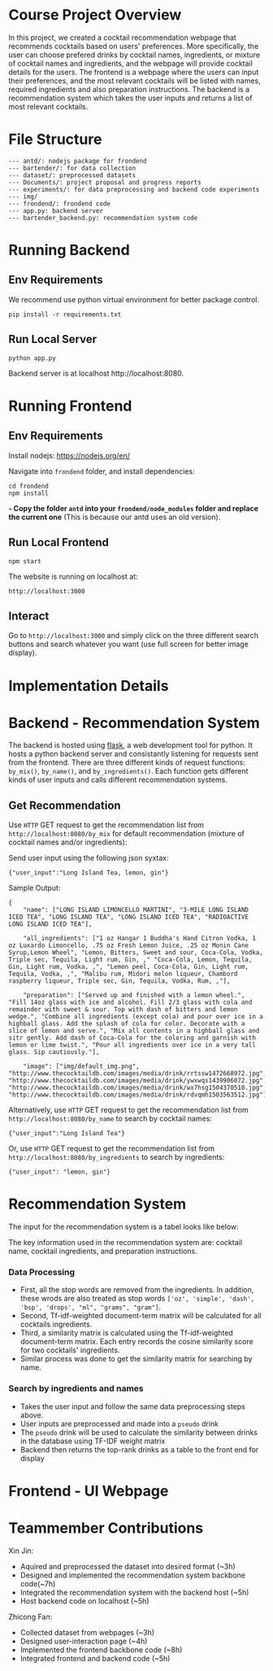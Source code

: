 # Course Project Overview

In this project, we created a cocktail recommendation webpage that recommends cocktails based on users' preferences. More specifically, the user can choose prefered drinks by cocktail names, ingredients, or mixture of cocktail names and ingredients, and the webpage will provide cocktail details for the users. The frontend is a webpage where the users can input their preferences, and the most relevant cocktails will be listed with names, required ingredients and also preparation instructions. The backend is a recommendation system which takes the user inputs and returns a list of most relevant cocktails.

# File Structure
```
--- antd/: nodejs package for frondend
--- bartender/: for data collection
--- dataset/: preprocessed datasets
--- Documents/: project proposal and progress reports
--- experiments/: for data preprocessing and backend code experiments
--- img/
--- frondend/: frondend code
--- app.py: backend server
--- bartender_backend.py: recommendation system code

```

# Running Backend

## Env Requirements

We recommend use python virtual environment for better package control.
```
pip install -r requirements.txt
```

## Run Local Server
```
python app.py
```

Backend server is at localhost http://localhost:8080.

# Running Frontend 

## Env Requirements
Install nodejs: https://nodejs.org/en/

Navigate into ```frondend``` folder, and install dependencies:
```
cd frondend
npm install
```

**- Copy the folder ```antd``` into your ```frondend/node_modules``` folder and replace the current one** (This is because our antd uses an old version).

## Run Local Frontend
```
npm start
```
The website is running on localhost at:
```
http://localhost:3000
```

## Interact
Go to ```http://localhost:3000``` and simply click on the three different search buttons and search whatever you want (use full screen for better image display).

# Implementation Details

# Backend - Recommendation System

The backend is hosted using [flask](https://flask.palletsprojects.com/en/2.2.x/), a web development tool for python. It hosts a python backend server and consistantly listening for requests sent from the frontend. There are three different kinds of request functions: ```by_mix()```, ```by_name()```, and ```by_ingredients()```. Each function gets different kinds of user inputs and calls different recommendation systems.

## Get Recommendation

Use ```HTTP``` GET request to get the recommendation list from ```http://localhost:8080/by_mix``` for default recommendation (mixture of cocktail names and/or ingredients):

Send user input using the following json syxtax:
```
{"user_input":"Long Island Tea, lemon, gin"}
```

Sample Output:

```
{
    "name": ["LONG ISLAND LIMONCELLO MARTINI", "3-MILE LONG ISLAND ICED TEA", "LONG ISLAND TEA", "LONG ISLAND ICED TEA", "RADIOACTIVE LONG ISLAND ICED TEA"], 

    "all_ingredients": ["1 oz Hangar 1 Buddha's Hand Citron Vodka, 1 oz Luxardo Limoncello, .75 oz Fresh Lemon Juice, .25 oz Monin Cane Syrup,Lemon Wheel", "Lemon, Bitters, Sweet and sour, Coca-Cola, Vodka, Triple sec, Tequila, Light rum, Gin, ," "Coca-Cola, Lemon, Tequila, Gin, Light rum, Vodka, ,", "Lemon peel, Coca-Cola, Gin, Light rum, Tequila, Vodka, ,", "Malibu rum, Midori melon liqueur, Chambord raspberry liqueur, Triple sec, Gin, Tequila, Vodka, Rum, ,"], 
    
    "preparation": ["Served up and finished with a lemon wheel.", "Fill 14oz glass with ice and alcohol. Fill 2/3 glass with cola and remainder with sweet & sour. Top with dash of bitters and lemon wedge.", "Combine all ingredients (except cola) and pour over ice in a highball glass. Add the splash of cola for color. Decorate with a slice of lemon and serve.", "Mix all contents in a highball glass and sitr gently. Add dash of Coca-Cola for the coloring and garnish with lemon or lime twist.", "Pour all ingredients over ice in a very tall glass. Sip cautiously."],

    "image": ["img/default_img.png", "http://www.thecocktaildb.com/images/media/drink/rrtssw1472668972.jpg", "http://www.thecocktaildb.com/images/media/drink/ywxwqs1439906072.jpg", "http://www.thecocktaildb.com/images/media/drink/wx7hsg1504370510.jpg", "http://www.thecocktaildb.com/images/media/drink/rdvqmh1503563512.jpg"]}
```

Alternatively, use ```HTTP``` GET request to get the recommendation list from ```http://localhost:8080/by_name``` to search by cocktail names:
```
{"user_input":"Long Island Tea"}
```

Or, use ```HTTP``` GET request to get the recommendation list from ```http://localhost:8080/by_ingredients``` to search by ingredients:
```
{"user_input": "lemon, gin"}
```

# Recommendation System 

The input for the recommendation system is a tabel looks like below:

The key information used in the recommendation system are: cocktail name, cocktail ingredients, and preparation instructions.

### Data Processing
-  First, all the stop words are removed from the ingredients. In addition, these wrods are also treated as stop words ```['oz', 'simple', 'dash', 'bsp', 'drops', "ml", "grams", "gram"]```.
- Second, Tf-idf-weighted document-term matrix will be calculated for all cocktails ingredients. 
- Third, a similarity matrix is calculated using the Tf-idf-weighted document-term matrix. Each entry records the cosine similarity score for two cocktails' ingredients.
- Similar process was done to get the similarity matrix for searching by name.

### Search by ingredients and names
- Takes the user input and follow the same data preprocessing steps above.
- User inputs are preprocessed and made into a `pseudo` drink
- The `pseudo` drink will be used to calculate the similarity between drinks in the database using TF-IDF weight matrix
- Backend then returns the top-rank drinks as a table to the front end for display


# Frontend - UI Webpage


# Teammember Contributions 

Xin Jin:
- Aquired and preprocessed the dataset into desired format (~3h)
- Designed and implemented the recommendation system backbone code(~7h)
- Integrated the recommendation system with the backend host (~5h)
- Host backend code on localhost (~5h)

Zhicong Fan:
- Collected dataset from webpages (~3h)
- Designed user-interaction page (~4h)
- Implemented the frontend backbone code (~8h)
- Integrated frontend and backend code (~5h)

